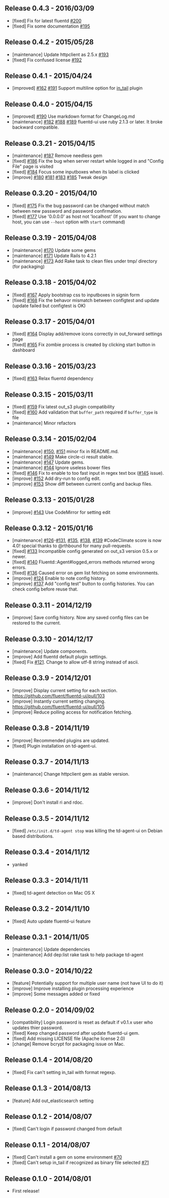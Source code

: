 ## Release 0.4.3 - 2016/03/09

* [fixed] Fix for latest fluentd [#200](https://github.com/fluent/fluentd-ui/pull/200)
* [fixed] Fix some documentation [#195](https://github.com/fluent/fluentd-ui/pull/195)

## Release 0.4.2 - 2015/05/28

* [maintenance] Update httpclient as 2.5.x [#193](https://github.com/fluent/fluentd-ui/pull/193) 
* [fixed] Fix confused license [#192](https://github.com/fluent/fluentd-ui/pull/192) 

## Release 0.4.1 - 2015/04/24

* [improved] [#162](https://github.com/fluent/fluentd-ui/pull/162) [#191](https://github.com/fluent/fluentd-ui/pull/191) Support multiline option for [in_tail](http://docs.fluentd.org/articles/in_tail) plugin

## Release 0.4.0 - 2015/04/15

* [improved] [#190](https://github.com/fluent/fluentd-ui/pull/190) Use markdown format for ChangeLog.md
* [maintenance] [#182](https://github.com/fluent/fluentd-ui/pull/182) [#188](https://github.com/fluent/fluentd-ui/pull/188) [#189](https://github.com/fluent/fluentd-ui/pull/189) fluentd-ui use ruby 2.1.3 or later. It broke backward compatible.

## Release 0.3.21 - 2015/04/15

* [maintenance] [#187](https://github.com/fluent/fluentd-ui/pull/187) Remove needless gem
* [fixed] [#186](https://github.com/fluent/fluentd-ui/pull/186) Fix the bug when server restart while logged in and "Config File" page is visited
* [fixed] [#184](https://github.com/fluent/fluentd-ui/pull/184) Focus some inputboxes when its label is clicked
* [improve] [#180](https://github.com/fluent/fluentd-ui/pull/180) [#181](https://github.com/fluent/fluentd-ui/pull/181) [#183](https://github.com/fluent/fluentd-ui/pull/183) [#185](https://github.com/fluent/fluentd-ui/pull/185) Tweak design

## Release 0.3.20 - 2015/04/10

* [fixed] [#175](https://github.com/fluent/fluentd-ui/pull/175) Fix the bug password can be changed without match between new password and password confirmation.
* [fixed] [#177](https://github.com/fluent/fluentd-ui/pull/177) Use '0.0.0.0' as host not 'localhost' (If you want to change host, you can use `--host` option with `start` command)

## Release 0.3.19 - 2015/04/08

* [maintenance] [#170](https://github.com/fluent/fluentd-ui/pull/170) Update some gems
* [maintenance] [#171](https://github.com/fluent/fluentd-ui/pull/171) Update Rails to 4.2.1
* [maintenance] [#173](https://github.com/fluent/fluentd-ui/pull/173) Add Rake task to clean files under tmp/ directory (for packaging)

## Release 0.3.18 - 2015/04/02

* [fixed] [#167](https://github.com/fluent/fluentd-ui/pull/167) Apply bootstrap css to inputboxes in signin form
* [fixed] [#168](https://github.com/fluent/fluentd-ui/pull/168) Fix the behavor mismatch between configtest and update (update failed but configtest is OK)

## Release 0.3.17 - 2015/04/01

* [fixed] [#164](https://github.com/fluent/fluentd-ui/pull/164) Display add/remove icons correctly in out_forward settings page
* [fixed] [#165](https://github.com/fluent/fluentd-ui/pull/165) Fix zombie process is created by clicking start button in dashboard

## Release 0.3.16 - 2015/03/23

* [fixed] [#163](https://github.com/fluent/fluentd-ui/pull/163) Relax fluentd dependency

## Release 0.3.15 - 2015/03/11

* [fixed] [#159](https://github.com/fluent/fluentd-ui/pull/159) Fix latest out_s3 plugin compatibility
* [fixed] [#160](https://github.com/fluent/fluentd-ui/pull/160) Add validation that `buffer_path` required if `buffer_type` is file
* [maintenance] Minor refactors

## Release 0.3.14 - 2015/02/04

* [maintenance] [#150](https://github.com/fluent/fluentd-ui/pull/150), [#151](https://github.com/fluent/fluentd-ui/pull/151) minor fix in README.md.
* [maintenance] [#149](https://github.com/fluent/fluentd-ui/pull/149) Make circle-ci result stable.
* [maintenance] [#147](https://github.com/fluent/fluentd-ui/pull/147) Update gems.
* [maintenance] [#144](https://github.com/fluent/fluentd-ui/pull/144) Ignore useless bower files
* [fixed] [#146](https://github.com/fluent/fluentd-ui/pull/146) Fix to enable to too fast input in regex text box ([#145](https://github.com/fluent/fluentd-ui/pull/145) issue).
* [improve] [#152](https://github.com/fluent/fluentd-ui/pull/152) Add dry-run to config edit.
* [improve] [#153](https://github.com/fluent/fluentd-ui/pull/153) Show diff between current config and backup files.

## Release 0.3.13 - 2015/01/28

* [improve] [#143](https://github.com/fluent/fluentd-ui/pull/143) Use CodeMirror for setting edit

## Release 0.3.12 - 2015/01/16

* [maintenance] [#126](https://github.com/fluent/fluentd-ui/pull/126)-[#131](https://github.com/fluent/fluentd-ui/pull/131), [#135](https://github.com/fluent/fluentd-ui/pull/135), [#138](https://github.com/fluent/fluentd-ui/pull/138), [#139](https://github.com/fluent/fluentd-ui/pull/139) #CodeClimate score is now 4.0! special thanks to @rthbound for many pull-requests.
* [fixed] [#133](https://github.com/fluent/fluentd-ui/pull/133) Incompatible config generated on out_s3 version 0.5.x or newer.
* [fixed] [#140](https://github.com/fluent/fluentd-ui/pull/140) Fluentd::Agent#logged_errors methods returned wrong errors.
* [fixed] [#136](https://github.com/fluent/fluentd-ui/pull/136) Caused error on gem list fetching on some environments.
* [improve] [#124](https://github.com/fluent/fluentd-ui/pull/124) Enable to note config history.
* [improve] [#137](https://github.com/fluent/fluentd-ui/pull/137) Add "config test" button to config histories. You can check config before reuse that.

## Release 0.3.11 - 2014/12/19

* [improve] Save config history. Now any saved config files can be restored to the current.

## Release 0.3.10 - 2014/12/17

* [maintenance] Update components.
* [improve] Add fluentd default plugin settings.
* [fixed] Fix [#121](https://github.com/fluent/fluentd-ui/pull/121). Change to allow utf-8 string instead of ascii.

## Release 0.3.9 - 2014/12/01

* [improve] Display current setting for each section.
  https://github.com/fluent/fluentd-ui/pull/103
* [improve] Instantly current setting changing.
  https://github.com/fluent/fluentd-ui/pull/105
* [improve] Reduce polling access for notification fetching.

## Release 0.3.8 - 2014/11/19

* [improve] Recommended plugins are updated.
* [fixed] Plugin installation on td-agent-ui.

## Release 0.3.7 - 2014/11/13

* [maintenance] Change httpclient gem as stable version.

## Release 0.3.6 - 2014/11/12

* [improve] Don't install ri and rdoc.

## Release 0.3.5 - 2014/11/12

* [fixed] `/etc/init.d/td-agent stop` was killing the td-agent-ui on Debian based distributions.

## Release 0.3.4 - 2014/11/12

* yanked

## Release 0.3.3 - 2014/11/11

* [fixed] td-agent detection on Mac OS X

## Release 0.3.2 - 2014/11/10

* [fixed] Auto update fluentd-ui feature

## Release 0.3.1 - 2014/11/05

* [maintenance] Update dependencies
* [maintenance] Add dep:list rake task to help package td-agent

## Release 0.3.0 - 2014/10/22

* [feature] Potentially support for multiple user name (not have UI to do it)
* [improve] Improve installing plugin processing experience
* [improve] Some messages added or fixed

## Release 0.2.0 - 2014/09/02

* [compatibility] Login password is reset as default if v0.1.x user who updates thier password.
* [fixed] Keep changed password after update fluentd-ui gem.
* [fixed] Add missing LICENSE file (Apache license 2.0)
* [change] Remove bcrypt for packaging issue on Mac.

## Release 0.1.4 - 2014/08/20

* [fixed] Fix can't setting in_tail with format regexp.

## Release 0.1.3 - 2014/08/13

* [feature] Add out_elasticsearch setting

## Release 0.1.2 - 2014/08/07

* [fixed] Can't login if password changed from default

## Release 0.1.1 - 2014/08/07

* [fixed] Can't install a gem on some environment [#70](https://github.com/fluent/fluentd-ui/pull/70)
* [fixed] Can't setup in_tail if recognized as binary file selected [#71](https://github.com/fluent/fluentd-ui/pull/71)

## Release 0.1.0 - 2014/08/01

* First release!
